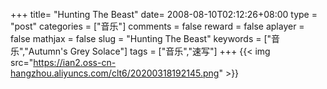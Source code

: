 +++
title= "Hunting The Beast"
date= 2008-08-10T02:12:26+08:00
type = "post"
categories = ["音乐"]
comments = false
reward = false
aplayer = false
mathjax = false
slug = "Hunting The Beast"
keywords = ["音乐","Autumn's Grey Solace"]
tags = ["音乐","速写"]
+++
{{< img src="https://ian2.oss-cn-hangzhou.aliyuncs.com/clt6/20200318192145.png" >}}
<!--more-->　

